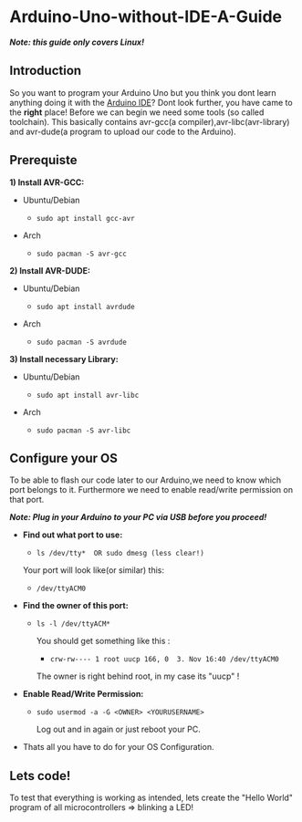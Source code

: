 # Arduino-Uno-without-IDE-A-Guide
***Note: this guide only covers Linux!***
## Introduction
So you want to program your Arduino Uno but you think you dont learn anything doing it with the [Arduino IDE](https://www.arduino.cc/en/Main/Software_)? Dont look further, you have came to the **right** place!
Before we can begin we need some tools (so called toolchain). This basically contains avr-gcc(a compiler),avr-libc(avr-library) and avr-dude(a program to upload our code to the Arduino).

## Prerequiste
**1) Install AVR-GCC:**
  - Ubuntu/Debian
    - ```
      sudo apt install gcc-avr
      ```
  - Arch
    - ```
      sudo pacman -S avr-gcc
      ```
**2) Install AVR-DUDE:**
  - Ubuntu/Debian
    - ```
      sudo apt install avrdude
      ```
  - Arch
    - ```
      sudo pacman -S avrdude
      ```
**3) Install necessary Library:**     
  - Ubuntu/Debian
    - ```
      sudo apt install avr-libc
      ```
  - Arch
    - ```
      sudo pacman -S avr-libc
      ```
## Configure your OS

To  be able to flash our code later to our Arduino,we need to know which port belongs to it. Furthermore we need to enable read/write permission on that port. 

***Note: Plug in your Arduino to your PC via USB before you proceed!***
- **Find out what port to use:**
  - ```
    ls /dev/tty*  OR sudo dmesg (less clear!)
    ```
  Your port will look like(or similar) this: 
   - ```
     /dev/ttyACM0
     ```
- **Find the owner of this port:**
   - ```
     ls -l /dev/ttyACM*
     ```     
     You should get something like this :
     - ```
       crw-rw---- 1 root uucp 166, 0  3. Nov 16:40 /dev/ttyACM0
       ```
     The owner is right behind root, in my case its "uucp" !
     
- **Enable Read/Write Permission:**
  - ```
    sudo usermod -a -G <OWNER> <YOURUSERNAME>
    ```
    Log out and in again or just reboot your PC.
    
 - Thats all you have to do for your OS Configuration.
  
## Lets code!  
To test that everything is working as intended, lets create the "Hello World" program of all microcontrollers => blinking a LED!
